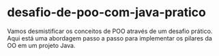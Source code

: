 # desafio-de-poo-com-java-pratico

Vamos desmistificar os conceitos de POO através de um desafio prático. Aqui está uma abordagem passo a passo para implementar os pilares da OO em um projeto Java.
